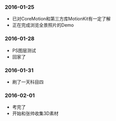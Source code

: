### 2016-01-25
* 已对CoreMotion和第三方库MotionKit有一定了解
* 正在完成浏览全景照片的Demo

### 2016-01-28
* PS图层测试
* 回家了

### 2016-01-31
* 刷了一天科目四

### 2016-02-01
* 考完了
* 开始和张帅收集3D素材
